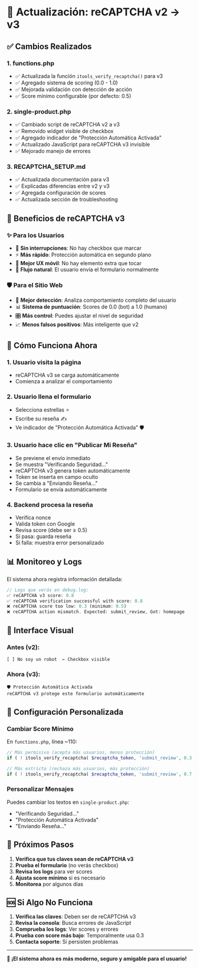 # 🔄 Actualización: reCAPTCHA v2 → v3

## ✅ Cambios Realizados

### 1. **functions.php**
- ✅ Actualizada la función `itools_verify_recaptcha()` para v3
- ✅ Agregado sistema de scoring (0.0 - 1.0)
- ✅ Mejorada validación con detección de acción
- ✅ Score mínimo configurable (por defecto: 0.5)

### 2. **single-product.php** 
- ✅ Cambiado script de reCAPTCHA v2 a v3
- ✅ Removido widget visible de checkbox
- ✅ Agregado indicador de "Protección Automática Activada"
- ✅ Actualizado JavaScript para reCAPTCHA v3 invisible
- ✅ Mejorado manejo de errores

### 3. **RECAPTCHA_SETUP.md**
- ✅ Actualizada documentación para v3
- ✅ Explicadas diferencias entre v2 y v3
- ✅ Agregada configuración de scores
- ✅ Actualizada sección de troubleshooting

## 🎯 Beneficios de reCAPTCHA v3

### ✨ **Para los Usuarios**
- 🚫 **Sin interrupciones**: No hay checkbox que marcar
- ⚡ **Más rápido**: Protección automática en segundo plano
- 📱 **Mejor UX móvil**: No hay elemento extra que tocar
- 🔄 **Flujo natural**: El usuario envía el formulario normalmente

### 🛡️ **Para el Sitio Web**
- 🤖 **Mejor detección**: Analiza comportamiento completo del usuario
- 📊 **Sistema de puntuación**: Scores de 0.0 (bot) a 1.0 (humano)
- 🎛️ **Más control**: Puedes ajustar el nivel de seguridad
- 📈 **Menos falsos positivos**: Más inteligente que v2

## 🔧 Cómo Funciona Ahora

### 1. **Usuario visita la página**
- reCAPTCHA v3 se carga automáticamente
- Comienza a analizar el comportamiento

### 2. **Usuario llena el formulario**
- Selecciona estrellas ⭐
- Escribe su reseña ✍️
- Ve indicador de "Protección Automática Activada" 🛡️

### 3. **Usuario hace clic en "Publicar Mi Reseña"**
- Se previene el envío inmediato
- Se muestra "Verificando Seguridad..."
- reCAPTCHA v3 genera token automáticamente
- Token se inserta en campo oculto
- Se cambia a "Enviando Reseña..."
- Formulario se envía automáticamente

### 4. **Backend procesa la reseña**
- Verifica nonce
- Valida token con Google
- Revisa score (debe ser ≥ 0.5)
- Si pasa: guarda reseña
- Si falla: muestra error personalizado

## 📊 Monitoreo y Logs

El sistema ahora registra información detallada:

```php
// Logs que verás en debug.log:
✅ reCAPTCHA v3 score: 0.8
✅ reCAPTCHA verification successful with score: 0.8
❌ reCAPTCHA score too low: 0.3 (minimum: 0.5)
❌ reCAPTCHA action mismatch. Expected: submit_review, Got: homepage
```

## 🎨 Interface Visual

### Antes (v2):
```
[ ] No soy un robot  ← Checkbox visible
```

### Ahora (v3):
```
🛡️ Protección Automática Activada
reCAPTCHA v3 protege este formulario automáticamente
```

## 🔧 Configuración Personalizada

### Cambiar Score Mínimo
En `functions.php`, línea ~110:
```php
// Más permisivo (acepta más usuarios, menos protección)
if ( ! itools_verify_recaptcha( $recaptcha_token, 'submit_review', 0.3 ) ) {

// Más estricto (rechaza más usuarios, más protección)  
if ( ! itools_verify_recaptcha( $recaptcha_token, 'submit_review', 0.7 ) ) {
```

### Personalizar Mensajes
Puedes cambiar los textos en `single-product.php`:
- "Verificando Seguridad..."
- "Protección Automática Activada" 
- "Enviando Reseña..."

## 🚀 Próximos Pasos

1. **Verifica que tus claves sean de reCAPTCHA v3**
2. **Prueba el formulario** (no verás checkbox)
3. **Revisa los logs** para ver scores
4. **Ajusta score mínimo** si es necesario
5. **Monitorea** por algunos días

## 🆘 Si Algo No Funciona

1. **Verifica las claves**: Deben ser de reCAPTCHA v3
2. **Revisa la consola**: Busca errores de JavaScript
3. **Comprueba los logs**: Ver scores y errores
4. **Prueba con score más bajo**: Temporalmente usa 0.3
5. **Contacta soporte**: Si persisten problemas

---

**🎉 ¡El sistema ahora es más moderno, seguro y amigable para el usuario!**